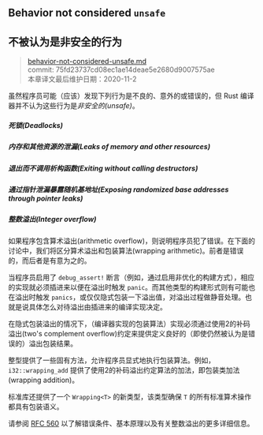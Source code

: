 ## Behavior not considered `unsafe`
## 不被认为是非安全的行为

>[behavior-not-considered-unsafe.md](https://github.com/rust-lang/reference/blob/master/src/behavior-not-considered-unsafe.md)\
>commit: 75fd23737cd08ec1ae14deae5e2680d9007575ae \
>本章译文最后维护日期：2020-11-2

虽然程序员可能（应该）发现下列行为是不良的、意外的或错误的，但 Rust 编译器并不认为这些行为是*非安全的(unsafe)*。

##### 死锁(Deadlocks)
##### 内存和其他资源的泄漏(Leaks of memory and other resources)
##### 退出而不调用析构函数(Exiting without calling destructors)
##### 通过指针泄漏暴露随机基地址(Exposing randomized base addresses through pointer leaks)
##### 整数溢出(Integer overflow)

如果程序包含算术溢出(arithmetic overflow)，则说明程序员犯了错误。在下面的讨论中，我们将区分算术溢出和包装算法(wrapping arithmetic)。前者是错误的，而后者是有意为之的。

当程序员启用了 `debug_assert!` 断言（例如，通过启用非优化的构建方式），相应的实现就必须插进来以便在溢出时触发 `panic`。而其他类型的构建形式则有可能也在溢出时触发 `panics`，或仅仅隐式包装一下溢出值，对溢出过程做静音处理。也就是说具体怎么对待溢出由插进来的编译实现决定。

在隐式包装溢出的情况下，（编译器实现的包装算法）实现必须通过使用2的补码溢出(two's complement overflow)约定来提供定义良好的（即使仍然被认为是错误的）溢出包装结果。

整型提供了一些固有方法，允许程序员显式地执行包装算法。例如，`i32::wrapping_add` 提供了使用2的补码溢出约定算法的加法，即包装类加法(wrapping addition)。

标准库还提供了一个 `Wrapping<T>` 的新类型，该类型确保 `T` 的所有标准算术操作都具有包装语义。

请参阅 [RFC 560] 以了解错误条件、基本原理以及有关整数溢出的更多详细信息。

[RFC 560]: https://github.com/rust-lang/rfcs/blob/master/text/0560-integer-overflow.md

<!-- 2020-11-12-->
<!-- checked -->
